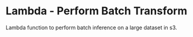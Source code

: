 # Lambda - Perform Batch Transform

Lambda function to perform batch inference on a large dataset in s3.

